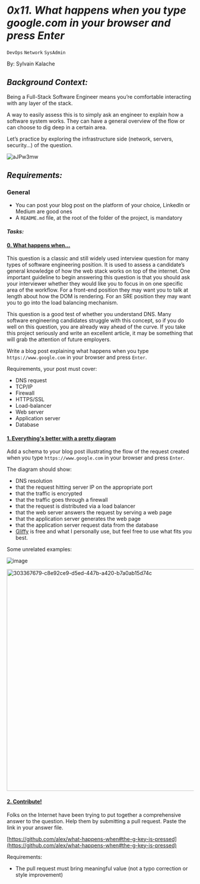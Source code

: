 # *0x11. What happens when you type google.com in your browser and press Enter*

`DevOps`   `Network`   `SysAdmin`
 
By: Sylvain Kalache

## *Background Context:*

Being a Full-Stack Software Engineer means you’re comfortable interacting with any layer of the stack.

A way to easily assess this is to simply ask an engineer to explain how a software system works. They can have a general overview of the flow or can choose to dig deep in a certain area.

Let’s practice by exploring the infrastructure side (network, servers, security…) of the question.

![aJPw3mw](https://github.com/mohammedchakir/alx-system_engineering-devops/assets/129831433/900aba73-6edd-48c4-b937-8286dc3a40da)

## *Requirements:*
### General

- You can post your blog post on the platform of your choice, LinkedIn or Medium are good ones
- A `README.md` file, at the root of the folder of the project, is mandatory


#### *Tasks:*

#### [0. What happens when...](0-blog_post)

This question is a classic and still widely used interview question for many types of software engineering position. It is used to assess a candidate’s general knowledge of how the web stack works on top of the internet. One important guideline to begin answering this question is that you should ask your interviewer whether they would like you to focus in on one specific area of the workflow. For a front-end position they may want you to talk at length about how the DOM is rendering. For an SRE position they may want you to go into the load balancing mechanism.

This question is a good test of whether you understand DNS. Many software engineering candidates struggle with this concept, so if you do well on this question, you are already way ahead of the curve. If you take this project seriously and write an excellent article, it may be something that will grab the attention of future employers.

Write a blog post explaining what happens when you type `https://www.google.com` in your browser and press `Enter`.

Requirements, your post must cover:

- DNS request
- TCP/IP
- Firewall
- HTTPS/SSL
- Load-balancer
- Web server
- Application server
- Database

 
#### [1. Everything's better with a pretty diagram](1-what_happen_when_diagram)

Add a schema to your blog post illustrating the flow of the request created when you type `https://www.google.com` in your browser and press `Enter`.

The diagram should show:

- DNS resolution
- that the request hitting server IP on the appropriate port
- that the traffic is encrypted
- that the traffic goes through a firewall
- that the request is distributed via a load balancer
- that the web server answers the request by serving a web page
- that the application server generates the web page
- that the application server request data from the database
- [Gliffy](https://www.gliffy.com/) is free and what I personally use, but feel free to use what fits you best.

Some unrelated examples:

![image](https://github.com/mohammedchakir/alx-system_engineering-devops/assets/129831433/b1f3c498-a569-45e4-92a4-84c9b6937d1d)

<img width="596" alt="303367679-c8e92ce9-d5ed-447b-a420-b7a0ab15d74c" src="https://github.com/mohammedchakir/alx-system_engineering-devops/assets/129831433/8696f000-b67e-47d7-b95e-afb89f9f834e">


#### [2. Contribute!](2-contribution-to_what-happens-when_github_answer)

Folks on the Internet have been trying to put together a comprehensive answer to the question. Help them by submitting a pull request. Paste the link in your answer file.

[https://github.com/alex/what-happens-when#the-g-key-is-pressed](https://github.com/alex/what-happens-when#the-g-key-is-pressed)

Requirements:

- The pull request must bring meaningful value (not a typo correction or style improvement)
